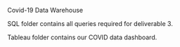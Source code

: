 
Covid-19 Data Warehouse

SQL folder contains all queries required for deliverable 3.

Tableau folder contains our COVID data dashboard.

